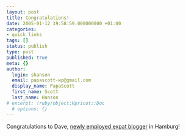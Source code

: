 ```yaml
---
layout: post
title: Congratulations!
date: 2005-01-12 19:58:59.000000000 +01:00
categories:
- quick links
tags: []
status: publish
type: post
published: true
meta: {}
author:
  login: shanson
  email: papascott-wp@gmail.com
  display_name: PapaScott
  first_name: Scott
  last_name: Hanson
# excerpt: !ruby/object:Hpricot::Doc
  # options: {}
---
```

<p>Congratulations to Dave, <a href="http://www.oeskovic.com/index.php?m=200501#335" title="Daily Dose of Dave">newly employed expat blogger</a> in Hamburg!</p>
